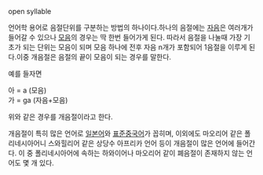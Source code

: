 open syllable

언어학 용어로 음절단위를 구분하는 방법의 하나이다.하나의 음절에는 [자음](%EC%9E%90%EC%9D%8C.md)은 여러개가 들어갈
수 있으나 [모음](%EB%AA%A8%EC%9D%8C.md)의 경우는 딱 한번 들어가게 된다. 따라서 음절을 나눌때 가장 기초가 되는
단위는 모음이 되며 모음 하나에 전후 자음 n개가 포함되어 1음절을 이루게 된다.이중 개음절은 음절의 끝이 모음이 되는 경우를 말한다.

예를 들자면

아 = a (모음)  
가 = ga (자음+모음)

위와 같은 경우를 개음절이라고 한다.

개음절이 특히 많은 언어로 [일본어](%EC%9D%BC%EB%B3%B8%EC%96%B4.md)와
[표준중국어](%ED%91%9C%EC%A4%80%EC%A4%91%EA%B5%AD%EC%96%B4.md)가 꼽히며, 이외에도 마오리어
같은 폴리네시아어니 스와힐리어 같은 상당수 아프리카 언어 등이 개음절이 많은 언어에 들어간다. 이 중 폴리네시아어에 속하는 하와이어나
마오리어 같이 폐음절이 존재하지 않는 언어도 몇 개 있다.

